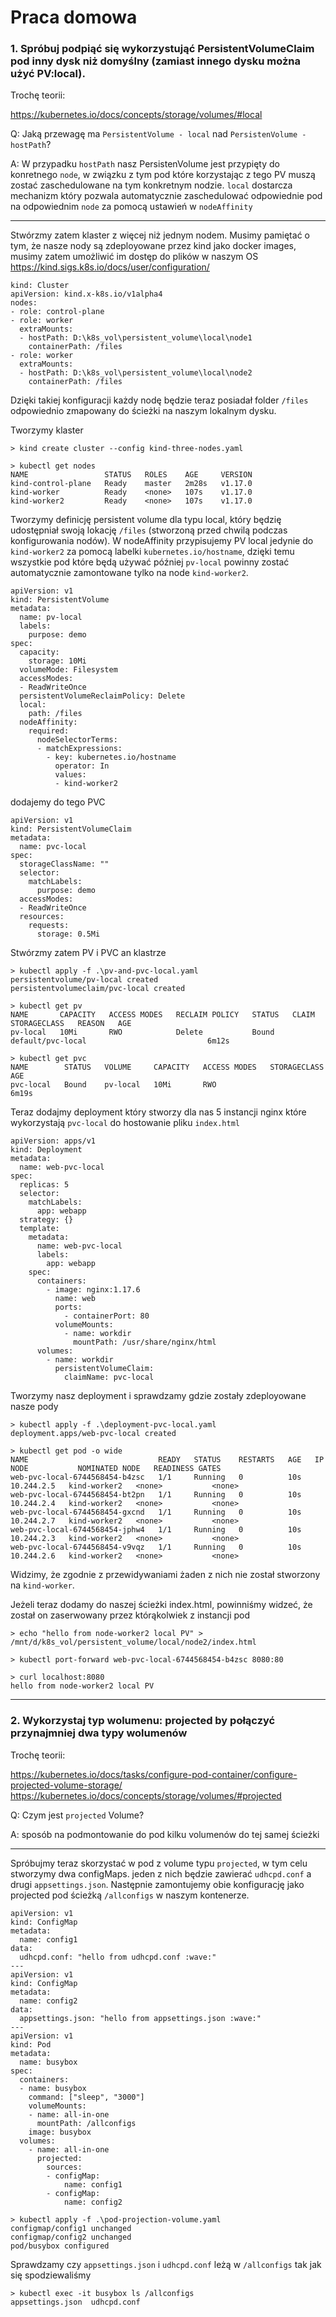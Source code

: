 # Praca domowa
 
### 1. Spróbuj podpiąć się wykorzystująć PersistentVolumeClaim pod inny dysk niż domyślny (zamiast innego dysku można użyć PV:local).

Trochę teorii:

https://kubernetes.io/docs/concepts/storage/volumes/#local

Q: Jaką przewagę ma `PersistentVolume - local` nad `PersistenVolume - hostPath`?

A: W przypadku `hostPath` nasz PersistenVolume jest przypięty do konretnego `node`, w związku z tym pod które korzystając z tego PV muszą zostać zaschedulowane na tym konkretnym nodzie. `local` dostarcza mechanizm który pozwala automatycznie zaschedulować odpowiednie pod na odpowiednim `node` za pomocą ustawień w `nodeAffinity`

---

Stwórzmy zatem klaster z więcej niż jednym nodem.
Musimy pamiętać o tym, że nasze nody są zdeployowane przez kind jako docker images, musimy zatem umożliwić im dostęp do plików w naszym OS
https://kind.sigs.k8s.io/docs/user/configuration/
```
kind: Cluster
apiVersion: kind.x-k8s.io/v1alpha4
nodes:
- role: control-plane
- role: worker
  extraMounts:
  - hostPath: D:\k8s_vol\persistent_volume\local\node1
    containerPath: /files
- role: worker
  extraMounts:
  - hostPath: D:\k8s_vol\persistent_volume\local\node2
    containerPath: /files
```
Dzięki takiej konfiguracji każdy nodę będzie teraz posiadał folder `/files` odpowiednio zmapowany do ścieżki na naszym lokalnym dysku.

Tworzymy klaster

```
> kind create cluster --config kind-three-nodes.yaml

> kubectl get nodes
NAME                 STATUS   ROLES    AGE     VERSION
kind-control-plane   Ready    master   2m28s   v1.17.0
kind-worker          Ready    <none>   107s    v1.17.0
kind-worker2         Ready    <none>   107s    v1.17.0
```

Tworzymy definicję persistent volume dla typu local, który będzię udostępniał swoją lokację `/files` (stworzoną przed chwilą podczas konfigurowania nodów). W nodeAffinity przypisujemy PV local jedynie do `kind-worker2` za pomocą labelki `kubernetes.io/hostname`, dzięki temu wszystkie pod które będą używać później `pv-local` powinny zostać automatycznie zamontowane tylko na node `kind-worker2`.
```
apiVersion: v1
kind: PersistentVolume
metadata:
  name: pv-local
  labels:
    purpose: demo
spec:
  capacity:
    storage: 10Mi
  volumeMode: Filesystem
  accessModes:
  - ReadWriteOnce
  persistentVolumeReclaimPolicy: Delete
  local:
    path: /files
  nodeAffinity:
    required:
      nodeSelectorTerms:
      - matchExpressions:
        - key: kubernetes.io/hostname
          operator: In
          values:
          - kind-worker2
```
dodajemy do tego PVC
```
apiVersion: v1
kind: PersistentVolumeClaim
metadata:
  name: pvc-local
spec:
  storageClassName: ""
  selector:
    matchLabels:
      purpose: demo
  accessModes:
  - ReadWriteOnce
  resources:
    requests:
      storage: 0.5Mi
```
Stwórzmy zatem PV i PVC an klastrze
```
> kubectl apply -f .\pv-and-pvc-local.yaml
persistentvolume/pv-local created
persistentvolumeclaim/pvc-local created

> kubectl get pv
NAME       CAPACITY   ACCESS MODES   RECLAIM POLICY   STATUS   CLAIM              STORAGECLASS   REASON   AGE
pv-local   10Mi       RWO            Delete           Bound    default/pvc-local                           6m12s

> kubectl get pvc
NAME        STATUS   VOLUME     CAPACITY   ACCESS MODES   STORAGECLASS   AGE
pvc-local   Bound    pv-local   10Mi       RWO                           6m19s
```

Teraz dodajmy deployment który stworzy dla nas 5 instancji nginx które wykorzystają `pvc-local` do hostowanie pliku `index.html`
```
apiVersion: apps/v1
kind: Deployment
metadata:
  name: web-pvc-local
spec:
  replicas: 5
  selector:
    matchLabels:
      app: webapp
  strategy: {}
  template:
    metadata:
      name: web-pvc-local
      labels:
        app: webapp
    spec:
      containers:
        - image: nginx:1.17.6
          name: web
          ports:
            - containerPort: 80
          volumeMounts:
            - name: workdir
              mountPath: /usr/share/nginx/html
      volumes:
        - name: workdir
          persistentVolumeClaim:
            claimName: pvc-local
```
Tworzymy nasz deployment i sprawdzamy gdzie zostały zdeployowane nasze pody
```
> kubectl apply -f .\deployment-pvc-local.yaml       
deployment.apps/web-pvc-local created

> kubectl get pod -o wide
NAME                             READY   STATUS    RESTARTS   AGE   IP           NODE           NOMINATED NODE   READINESS GATES
web-pvc-local-6744568454-b4zsc   1/1     Running   0          10s   10.244.2.5   kind-worker2   <none>           <none>
web-pvc-local-6744568454-bt2pn   1/1     Running   0          10s   10.244.2.4   kind-worker2   <none>           <none>
web-pvc-local-6744568454-gxcnd   1/1     Running   0          10s   10.244.2.7   kind-worker2   <none>           <none>
web-pvc-local-6744568454-jphw4   1/1     Running   0          10s   10.244.2.3   kind-worker2   <none>           <none>
web-pvc-local-6744568454-v9vqz   1/1     Running   0          10s   10.244.2.6   kind-worker2   <none>           <none>
```
Widzimy, że zgodnie z przewidywaniami żaden z nich nie został stworzony na `kind-worker`.

Jeżeli teraz dodamy do naszej ścieżki index.html, powinniśmy widzeć, że został on zaserwowany przez którąkolwiek z instancji pod
```
> echo "hello from node-worker2 local PV" > /mnt/d/k8s_vol/persistent_volume/local/node2/index.html

> kubectl port-forward web-pvc-local-6744568454-b4zsc 8080:80

> curl localhost:8080
hello from node-worker2 local PV
```

---

### 2. Wykorzystaj typ wolumenu: projected by połączyć przynajmniej dwa typy wolumenów

Trochę teorii:

https://kubernetes.io/docs/tasks/configure-pod-container/configure-projected-volume-storage/
https://kubernetes.io/docs/concepts/storage/volumes/#projected

Q: Czym jest `projected` Volume?

A: sposób na podmontowanie do pod kilku volumenów do tej samej ścieżki

---

Spróbujmy teraz skorzystać w pod z volume typu `projected`, w tym celu stworzymy dwa configMaps. jeden z nich będzie zawierać `udhcpd.conf` a drugi `appsettings.json`. Następnie zamontujemy obie konfigurację jako projected pod ścieżką `/allconfigs` w naszym kontenerze.
```
apiVersion: v1
kind: ConfigMap
metadata:
  name: config1
data:
  udhcpd.conf: "hello from udhcpd.conf :wave:" 
---
apiVersion: v1
kind: ConfigMap
metadata:
  name: config2
data:
  appsettings.json: "hello from appsettings.json :wave:"
---
apiVersion: v1
kind: Pod
metadata:
  name: busybox
spec:
  containers:
  - name: busybox
    command: ["sleep", "3000"]
    volumeMounts:
    - name: all-in-one
      mountPath: /allconfigs
    image: busybox
  volumes:
    - name: all-in-one
      projected:
        sources:
        - configMap:
            name: config1
        - configMap:
            name: config2
```

```
> kubectl apply -f .\pod-projection-volume.yaml
configmap/config1 unchanged
configmap/config2 unchanged
pod/busybox configured
```
Sprawdzamy czy `appsettings.json` i `udhcpd.conf` leżą w `/allconfigs` tak jak się spodziewaliśmy
```
> kubectl exec -it busybox ls /allconfigs
appsettings.json  udhcpd.conf
```
